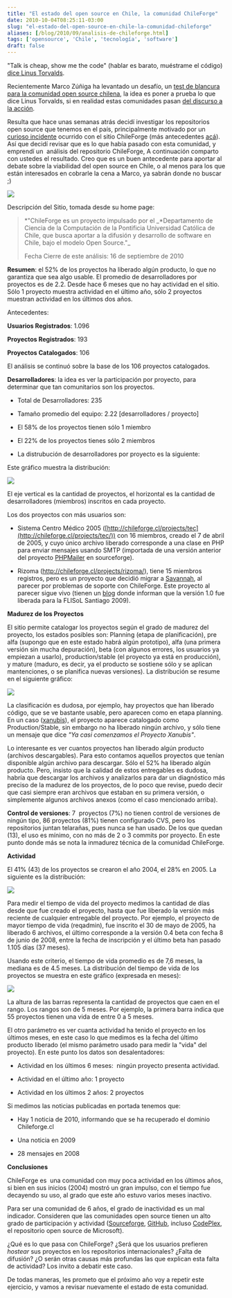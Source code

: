 ```yaml
---
title: "El estado del open source en Chile, la comunidad ChileForge"
date: 2010-10-04T08:25:11-03:00
slug: "el-estado-del-open-source-en-chile-la-comunidad-chileforge"
aliases: [/blog/2010/09/analisis-de-chileforge.html]
tags: ['opensource', 'Chile', 'tecnología', 'software']
draft: false
---
```


"Talk is cheap, show me the code" (hablar es barato, muéstrame el
código) [dice Linus Torvalds](http://lkml.org/lkml/2000/8/25/132).

Recientemente Marco Zúñiga ha levantado un desafío, un [test de blancura
para la comunidad open source
chilena](http://blog.maz.cl/2010/09/test-acido.html), la idea es poner a
prueba lo que dice Linus Torvalds, si en realidad estas comunidades
pasan [del discurso a la acción](/blog/2010/09/lo-que-cuenta-es-la-accion-no-las-palabras.html).

Resulta que hace unas semanas atrás decidí investigar los repositorios
open source que tenemos en el país, principalmente motivado por un
[curioso incidente](http://groups.google.com/group/liberaciondigital/browse_thread/thread/bc1398b6f9524682/?pli=1)
ocurrido con el sitio ChileForge (más antecedentes
[acá](http://www.malware.cl/?p=7364)). Así que decidí revisar que es lo
que había pasado con esta comunidad, y emprendí un  análisis del
repositorio ChileForge, A continuación comparto con ustedes el
resultado. Creo que es un buen antecedente para aportar al debate sobre
la viabilidad del open source en Chile, o al menos para los que están
interesados en cobrarle la cena a Marco, ya sabrán donde no buscar ;)

![](chileforge.gif)

Descripción del Sitio, tomada desde su home page:

> *"ChileForge es un proyecto impulsado por el \_*Departamento de
> Ciencia de la Computación de la Pontificia Universidad Católica de
> Chile, que busca aportar a la difusión y desarrollo de software en
> Chile, bajo el modelo Open Source."\_
>
> Fecha Cierre de este análisis: 16 de septiembre de 2010

**Resumen**: el 52% de los proyectos ha liberado algún producto, lo que
no garantiza que sea algo usable. El promedio de desarrolladores por
proyectos es de 2.2. Desde hace 6 meses que no hay actividad en el
sitio. Sólo 1 proyecto muestra actividad en el último año, sólo 2
proyectos muestran actividad en los últimos dos años.

Antecedentes:

**Usuarios Registrados**: 1.096

**Proyectos Registrados**: 193

**Proyectos Catalogados**: 106

El análisis se continuó sobre la base de los 106 proyectos catalogados.

**Desarrolladores**: la idea es ver la participación por proyecto, para
determinar que tan comunitarios son los proyectos.

-   Total de Desarrolladores: 235

-   Tamaño promedio del equipo: 2.22 \[desarrolladores / proyecto\]

-   El 58% de los proyectos tienen sólo 1 miembro

-   El 22% de los proyectos tienes sólo 2 miembros

-   La distrubución de desarrolladores por proyecto es la siguiente:

Este gráfico muestra la distribución:

![](dist-desarrolladores-chileforge1.png)

El eje vertical es la cantidad de proyectos, el horizontal es la
cantidad de desarrolladores (miembros) inscritos en cada proyecto.

Los dos proyectos con más usuarios son:

-   Sistema Centro Médico 2005
    ([http://chileforge.cl/projects/tec](http://chileforge.cl/projects/tec/))
    con 16 miembros, creado el 7 de abril de 2005, y cuyo único archivo
    liberado corresponde a una clase en PHP para enviar mensajes usando
    SMTP (importada de una versión anterior del proyecto
    [PHPMailer](http://sourceforge.net/projects/phpmailer/) en
    sourceforge).

-   Rizoma (<http://chileforge.cl/projects/rizoma/>), tiene 15 miembros
    registros, pero es un proyecto que decidió migrar a
    [Savannah](http://savannah.nongnu.org/p/rizoma), al parecer por
    problemas de soporte con ChileForge. Este proyecto al parecer sigue
    vivo (tienen un [blog](http://www.rizoma.cl) donde informan que la
    versión 1.0 fue liberada para la FLISoL Santiago 2009).

**Madurez de los Proyectos**

El sitio permite catalogar los proyectos según el grado de madurez del
proyecto, los estados posibles son: Planning (etapa de planificación),
pre alfa (supongo que en este estado habrá algún prototipo), alfa (una
primera versión sin mucha depuración), beta (con algunos errores, los
usuarios ya empiezan a usarlo), production/stable (el proyecto ya está
en producción), y mature (maduro, es decir, ya el producto se sostiene
sólo y se aplican mantenciones, o se planifica nuevas versiones). La
distribución se resume en el siguiente gráfico:

![](dist-estado-proyectos-chileforge.png)

La clasificación es dudosa, por ejemplo, hay proyectos que han liberado
código, que se ve bastante usable, pero aparecen como en etapa planning.
En un caso ([xanubis](http://chileforge.cl/projects/xanubis/)), el
proyecto aparece catalogado como Production/Stable, sin embargo no ha
liberado ningún archivo, y sólo tiene un mensaje que dice _"Ya casi
comenzamos el Proyecto Xanubis"_.

Lo interesante es ver cuantos proyectos han liberado algún producto
(archivos descargables). Para esto contamos aquellos proyectos que
tenían disponible algún archivo para descargar. Sólo el 52% ha liberado
algún producto. Pero, insisto que la calidad de estos entregables es
dudosa, habría que descargar los archivos y analizarlos para dar un
diagnóstico más preciso de la madurez de los proyectos, de lo poco que
revise, puedo decir que casi siempre eran archivos que estaban en su
primera versión, o simplemente algunos archivos anexos (como el caso
mencionado arriba).

**Control de versiones**: 7  proyectos (7%) no tienen control de
versiones de ningún tipo, 86 proyectos (81%) tienen configurado CVS,
pero los repositorios juntan telarañas, pues nunca se han usado. De los
que quedan (13), el uso es mínimo, con no más de 2 o 3 commits por
proyecto. En este punto donde más se nota la inmadurez técnica de la
comunidad ChileForge.

**Actividad**

El 41% (43) de los proyectos se crearon el año 2004, el 28% en 2005. La
siguiente es la distribución:

![](proyecto-per-year-chileforge.png)

Para medir el tiempo de vida del proyecto medimos la cantidad de días
desde que fue creado el proyecto, hasta que fue liberado la versión más
reciente de cualquier entregable del proyecto. Por ejemplo, el proyecto
de mayor tiempo de vida (reqadmin), fue inscrito el 30 de mayo de 2005,
ha liberado 6 archivos, el último corresponde a la versión 0.4 beta con
fecha 8 de junio de 2008, entre la fecha de inscripción y el último beta
han pasado 1.105 días (37 meses).

Usando este criterio, el tiempo de vida promedio es de 7,6 meses, la
mediana es de 4.5 meses. La distribución del tiempo de vida de los
proyectos se muestra en este gráfico (expresada en meses):

![](vida-proyectos-chileforge.png)

La altura de las barras representa la cantidad de proyectos que caen en
el rango. Los rangos son de 5 meses. Por ejemplo, la primera barra
indica que 55 proyectos tienen una vida de entre 0 a 5 meses.

El otro parámetro es ver cuanta actividad ha tenido el proyecto en los
últimos meses, en este caso lo que medimos es la fecha del último
producto liberado (el mismo parámetro usado para medir la "vida" del
proyecto). En este punto los datos son desalentadores:

-   Actividad en los últimos 6 meses:  ningún proyecto presenta
    actividad.

-   Actividad en el último año: 1 proyecto

-   Actividad en los últimos 2 años: 2 proyectos

Si medimos las noticias publicadas en portada tenemos que:

-   Hay 1 noticia de 2010, informando que se ha recuperado el dominio
    Chileforge.cl

-   Una noticia en 2009

-   28 mensajes en 2008

**Conclusiones**

ChileForge es  una comunidad con muy poca actividad en los últimos años,
si bien en sus inicios (2004) mostró un gran impulso, con el tiempo fue
decayendo su uso, al grado que este año estuvo varios meses inactivo.

Para ser una comunidad de 6 años, el grado de inactividad es un mal
indicador. Consideren que las comunidades open source tienen un alto
grado de participación y actividad
([Sourceforge](http://sourceforge.net/), [GitHub](http://github.com/),
incluso [CodePlex](http://www.codeplex.com/), el repositorio open source
de Microsoft).

¿Qué es lo que pasa con ChileForge? ¿Será que los usuarios prefieren
_hostear_ sus proyectos en los repositorios internacionales? ¿Falta de
difusión? ¿O serán otras causas más profundas las que explican esta
falta de actividad? Los invito a debatir este caso.

De todas maneras, les prometo que el próximo año voy a repetir este
ejercicio, y vamos a revisar nuevamente el estado de esta comunidad.

